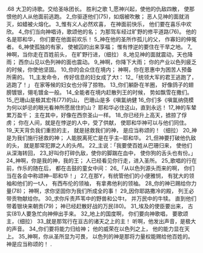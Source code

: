 .68 
大卫的诗歌。交给圣咏团长。 
胜利之歌 
1_愿神兴起，使他的仇敌四散， 
使那恨他的人从他面前逃跑。 
2_你驱逐他们(75)，如烟被吹散； 
恶人见神的面就消灭，如蜡被火熔化。 
3_惟有义人必然欢喜， 
在神面前快乐， 
他们要在喜乐中欢欣。 
4_你们当向神唱诗，歌颂他的名； 
为那驾车经过旷野的修平道路(76)。 
他的名是耶和华， 
你们要在他面前欢乐！ 
5_神在他的圣所作孤儿的父， 
作寡妇的伸冤者。 
6_神使孤独的有家， 
使被囚的出来享福； 
惟有悖逆的要住在干旱之地。 
7_神啊，当你走在百姓前头， 
在旷野行进，（细拉） 
8_地见神的面就震动，天也降雨； 
西奈山见以色列神的面也震动。 
9_神啊，你降下大雨； 
你的产业以色列疲乏的时候，你使他坚固。 
10_你的会众住在境内； 
神啊，你在恩惠中为困苦人预备所需的。 
11_主发命令， 
传好信息的妇女成了大t： 
12_「统领大军的君王逃跑了，逃跑了！」 
在家等候的妇女也分得了掠物。 
13_你们躺卧在羊圈， 
好像鸽子的翅膀镀银，翎毛镀金一般。 
14_全能者在境内赶散列王的时候， 
势如飘雪在撒们。 
15_巴珊山是极其宏伟(77)的山， 
巴珊山是多《嗔氲纳健 
16_你们多《嗔氲纳侥模 
为何以妒忌的眼光看神所愿居住的山？ 
耶和华必住这山，直到永远！ 
17_神的车辇累万盈千； 
主在其中，好像在西奈圣山一样。 
18_你已经升上高天，掳掠了俘虏； 
你在人间，就是在悖逆的人中，受了供献， 
使耶和华神可以与他们同住。 
19_天天背负我们重担的主， 
就是拯救我们的神， 
是应当称颂的！（细拉） 
20_神是为我们施行拯救的神； 
人能脱离死亡是在乎主─耶和华。 
21_但神要打破他仇敌的头， 
就是那常犯罪之人的头颅。 
22_主说：「我要使百姓从巴珊归来， 
使他们从深海转回， 
23_好叫你打碎仇敌，使你的脚踹在血中， 
使你狗的舌头也有份。」 
24_神啊，你是我的神，我的王； 
人已经看见你行走，进入圣所。 
25_歌唱的行在前，作乐的随在后， 
都在击鼓的童女中间： 
26_「从以色列源头而来的啊， 
你们当在各会中称颂神─耶和华！」 
27_在那Y，有统管他们的小便雅悯， 
有犹大的领袖和他们的一t人， 
有西布伦的领袖， 
有拿弗他利的领袖。 
28_你的神已赐给你力量(78)； 
神啊，求你坚固你为我们所成全的事！ 
29_因你耶路撒冷的殿， 
列王必带贡物献给你。 
30_求你斥责芦苇中的野兽和公牛t， 
并万民中的牛犊。 
直到他们带着银块来朝贡(79)； 
神已经赶散好战的万民(80)。 
31_埃及的使臣要出来， 
古实(81)人要急忙向神伸出手来。 
32_地上的国度啊， 你们要向神歌唱， 
要歌颂主，（细拉） 
33_就是那驾行在亘古的诸天之上的主！ 
听啊，他发出声音，是极大的声音。 
34_你们要将能力归给神； 
他的威荣在以色列之上， 
他的能力显在天上。 
35_神啊，你从圣所显为可畏， 
以色列的神是那将力量权能赐给他百姓的。 
神是应当称颂的！ 
.
